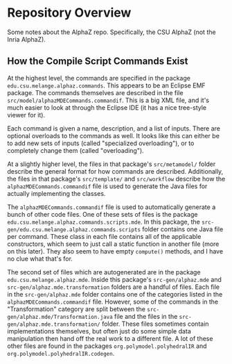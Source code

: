 # Repository Overview
Some notes about the AlphaZ repo.
Specifically, the CSU AlphaZ (not the Inria AlphaZ).

## How the Compile Script Commands Exist

At the highest level, the commands are specified
in the package `edu.csu.melange.alphaz.commands`.
This appears to be an Eclipse EMF package.
The commands themselves are described in
the file `src/model/alphazMDECommands.commandif`.
This is a big XML file, and it's much easier to look at
through the Eclipse IDE (it has a nice tree-style viewer for it).

Each command is given a name, description, and a list of inputs.
There are optional overloads to the commands as well.
It looks like this can either be to add new sets of inputs
(called "specialized overloading"),
or to completely change them (called "overloading").

At a slightly higher level, the files in that package's
`src/metamodel/` folder describe the general format
for how commands are described.
Additionally, the files in that package's
`src/template/` and `src/workflow` describe how
the `alphazMDECommands.commandif` file is used to generate
the Java files for actually implementing the classes.

The `alphazMDECommands.commandif` file is used to automatically
generate a bunch of other code files.
One of these sets of files is the package
`edu.csu.melange.alphaz.commands.scripts.mde`.
In this package, the `src-gen/edu.csu.melange.alphaz.commands.scripts`
folder contains one Java file per command.
These class in each file contains all of the applicable constructors,
which seem to just call a static function in another file (more on this later).
They also seem to have empty `compute()` methods,
and I have no clue what that's for.

The second set of files which are autogenerated
are in the package `edu.csu.melange.alphaz.mde`.
Inside this package's `src-gen/alphaz.mde` and `src-gen/alphaz.mde.transformation`
folders are a handful of files.
Each file in the `src-gen/alphaz.mde` folder contains one of the categories
listed in the `alphazMDECommands.commandif` file.
However, some of the commands in the "Transformation" category
are split between the `src-gen/alphaz.mde/Transformation.java` file
and the files in the `src-gen/alphaz.mde.transformation/` folder.
These files sometimes contain implementations themselves,
but often just do some simple data manipulation then
hand off the real work to a different file.
A lot of these other files are found in the packages
`org.polymodel.polyhedralIR` and `org.polymodel.polyhedralIR.codegen`.
